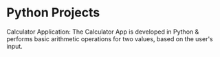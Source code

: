 # Python Projects

Calculator Application: The Calculator App is developed in Python & performs basic arithmetic operations for two values, based on the user's input.
